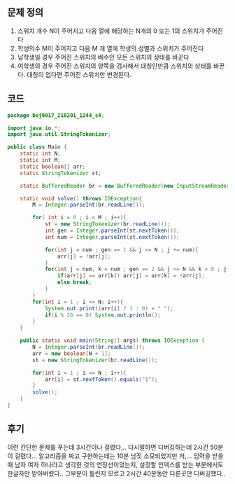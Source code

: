 ## 문제 정의

1. 스위치 개수 N이 주어지고 다음 열에 해당하는 N개의 0 또는 1의 스위치가 주어진다
2. 학생의수 M이 주어지고 다음 M 개 열에 학생의 성별과 스위치가 주어진다
3. 남학생일 경우 주어진 스위치의 배수인 모든 스위치의 상태를 바꾼다
4. 여학생의 경우 주어진 스위치의 양쪽을 검사해서 대칭인만큼 스위치의 상태를 바꾼다. 대칭이 없다면 주어진 스위치만 변경된다.

## 코드

```java
package boj0017_210201_1244_s4;

import java.io.*;
import java.util.StringTokenizer;

public class Main {
    static int N;
    static int M;
    static boolean[] arr;
    static StringTokenizer st;

    static BufferedReader br = new BufferedReader(new InputStreamReader(System.in));

    static void solve() throws IOException{
        M = Integer.parseInt(br.readLine());

        for( int i = 0 ; i < M ; i++){
            st = new StringTokenizer(br.readLine());
            int gen = Integer.parseInt(st.nextToken());
            int num = Integer.parseInt(st.nextToken());

            for(int j = num ; gen == 1 && j <= N ; j += num){
                arr[j] = !arr[j];
            }
            for(int j = num, k = num ; gen == 2 && j <= N && k > 0 ; j++, k--){
                if(arr[j] == arr[k]) arr[j] = arr[k] = !arr[j];
                else break;
            }
        }
        for(int i = 1 ; i <= N; i++){
            System.out.print((arr[i] ? 1 : 0) + " ");
            if(i % 20 == 0) System.out.println();
        }
    }

    public static void main(String[] args) throws IOException {
        N = Integer.parseInt(br.readLine());
        arr = new boolean[N + 1];
        st = new StringTokenizer(br.readLine());

        for(int i = 1 ; i <= N ; i++){
            arr[i] = st.nextToken().equals("1");
        }
        solve();
    }
}
```

## 후기

이런 간단한 문제를 푸는데 3시간이나 걸렸다,.. 다시말하면 디버깅하는데 2시간 50분이 걸렸다... 알고리즘을 짜고 구현하는데는 10분 남짓 소모되었지만 저,... 입력을 받을 때 남자 여자 하나라고 생각한 것의 연장선이었는지, 설정할 인덱스를 받는 부분에서도 한글자만 받아버렸다.. 그부분이 틀린지 모르고 2시간 40분동안 다른곳만 디버깅했다..
